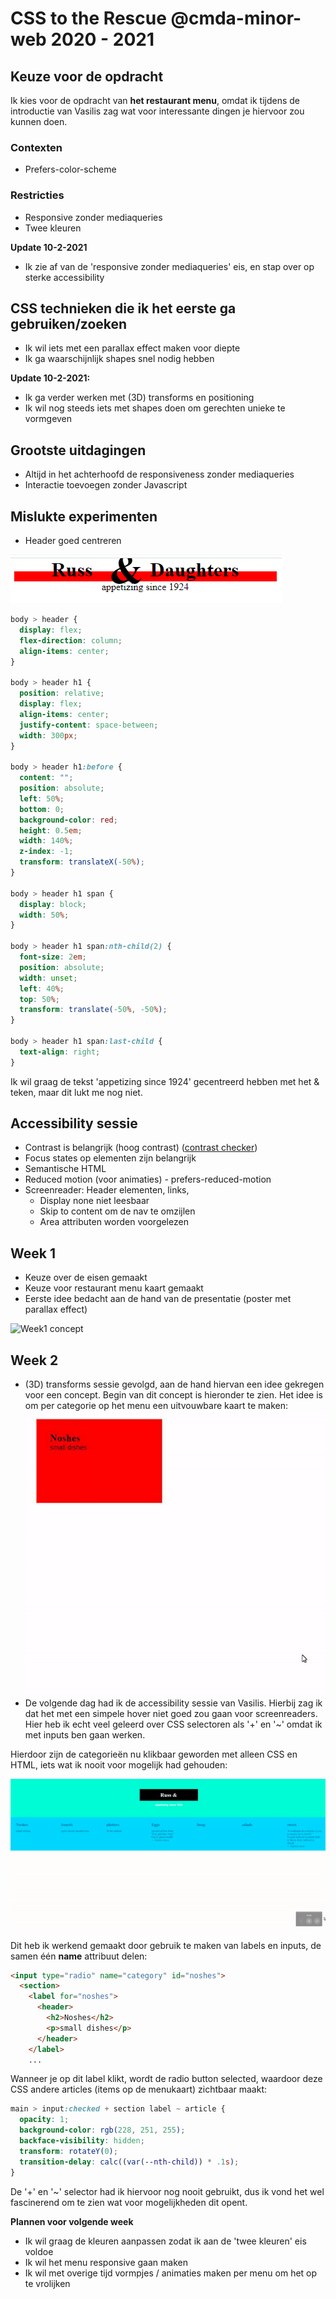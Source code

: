 # CSS to the Rescue @cmda-minor-web 2020 - 2021

## Keuze voor de opdracht
Ik kies voor de opdracht van **het restaurant menu**, omdat ik tijdens de introductie van Vasilis zag wat voor interessante dingen je hiervoor zou kunnen doen.

### Contexten
* Prefers-color-scheme

### Restricties
* Responsive zonder mediaqueries
* Twee kleuren

**Update 10-2-2021**
* Ik zie af van de 'responsive zonder mediaqueries' eis, en stap over op sterke accessibility

## CSS technieken die ik het eerste ga gebruiken/zoeken
* Ik wil iets met een parallax effect maken voor diepte
* Ik ga waarschijnlijk shapes snel nodig hebben

**Update 10-2-2021:**
* Ik ga verder werken met (3D) transforms en positioning
* Ik wil nog steeds iets met shapes doen om gerechten unieke te vormgeven

## Grootste uitdagingen
* Altijd in het achterhoofd de responsiveness zonder mediaqueries
* Interactie toevoegen zonder Javascript

## Mislukte experimenten
* Header goed centreren

![Header centreren](https://github.com/StanBankras/css-to-the-rescue-2021/blob/master/images/header-center.png?raw=true)
```css
body > header {
  display: flex;
  flex-direction: column;
  align-items: center;
}

body > header h1 {
  position: relative;
  display: flex;
  align-items: center;
  justify-content: space-between;
  width: 300px;
}

body > header h1:before {
  content: "";
  position: absolute;
  left: 50%;
  bottom: 0;
  background-color: red;
  height: 0.5em;
  width: 140%;
  z-index: -1;
  transform: translateX(-50%);
}

body > header h1 span {
  display: block;
  width: 50%;
}

body > header h1 span:nth-child(2) {
  font-size: 2em;
  position: absolute;
  width: unset;
  left: 40%;
  top: 50%;
  transform: translate(-50%, -50%);
}

body > header h1 span:last-child {
  text-align: right;
}
```

Ik wil graag de tekst 'appetizing since 1924' gecentreerd hebben met het & teken, maar dit lukt me nog niet.

## Accessibility sessie
* Contrast is belangrijk (hoog contrast) ([contrast checker](https://contrast-ratio.com/))
* Focus states op elementen zijn belangrijk
* Semantische HTML
* Reduced motion (voor animaties) - prefers-reduced-motion
* Screenreader: Header elementen, links, 
  * Display none niet leesbaar
  * Skip to content om de nav te omzijlen
  * Area attributen worden voorgelezen

## Week 1
* Keuze over de eisen gemaakt
* Keuze voor restaurant menu kaart gemaakt
* Eerste idee bedacht aan de hand van de presentatie (poster met parallax effect)

![Week1 concept](https://github.com/StanBankras/css-to-the-rescue-2021/blob/master/images/schets.jpeg?raw=true)

## Week 2
* (3D) transforms sessie gevolgd, aan de hand hiervan een idee gekregen voor een concept.
Begin van dit concept is hieronder te zien. Het idee is om per categorie op het menu een uitvouwbare kaart te maken:
![Week2 concept](https://github.com/StanBankras/css-to-the-rescue-2021/blob/master/images/concept-week-1.gif?raw=true)
* De volgende dag had ik de accessibility sessie van Vasilis. Hierbij zag ik dat het met een simpele hover niet goed zou gaan voor screenreaders. Hier heb ik echt veel geleerd over CSS selectoren als '+' en '~' omdat ik met inputs ben gaan werken.

Hierdoor zijn de categorieën nu klikbaar geworden met alleen CSS en HTML, iets wat ik nooit voor mogelijk had gehouden:

![Week2 concept](https://github.com/StanBankras/css-to-the-rescue-2021/blob/master/images/concept-week-2.gif?raw=true)

Dit heb ik werkend gemaakt door gebruik te maken van labels en inputs, de samen één **name** attribuut delen:
```html
<input type="radio" name="category" id="noshes">
  <section>
    <label for="noshes">
      <header>
        <h2>Noshes</h2>
        <p>small dishes</p>
      </header>
    </label>
    ...
```

Wanneer je op dit label klikt, wordt de radio button selected, waardoor deze CSS andere articles (items op de menukaart) zichtbaar maakt:

```css
main > input:checked + section label ~ article {
  opacity: 1;
  background-color: rgb(228, 251, 255);
  backface-visibility: hidden;
  transform: rotateY(0);
  transition-delay: calc((var(--nth-child)) * .1s);
}
```

De '+' en '~' selector had ik hiervoor nog nooit gebruikt, dus ik vond het wel fascinerend om te zien wat voor mogelijkheden dit opent.

**Plannen voor volgende week**
* Ik wil graag de kleuren aanpassen zodat ik aan de 'twee kleuren' eis voldoe
* Ik wil het menu responsive gaan maken
* Ik wil met overige tijd vormpjes / animaties maken per menu om het op te vrolijken